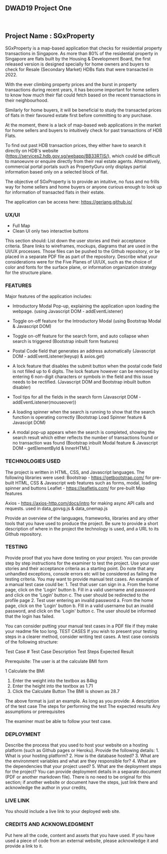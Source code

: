<h2>DWAD19 Project One</h2><br>
<h2><b>Project Name : SGxProperty</h2></b>

SGxProperty is a map-based application that checks for residential property transactions in Singapore. As more than 80% of the residential property in Singapore are flats built by the Housing & Development Board, the first released version is designed specially for home owners and buyers to check for Resale (Secondary Market) HDBs flats that were transacted in 2022. 

With the ever climbing property prices and the burst in property transactions during recent years, it has become important for home sellers to know how much their flat could fetch based on the recent transactions in their neighbourhood. 

Similarly for home buyers, it will be beneficial to study the transacted prices of flats in their favoured estate first before committing to any purchase.

At the moment, there is a lack of map-based web applications in the market for home sellers and buyers to intuitively check for past transactions of HDB Flats. 

To find out past HDB transaction prices, they either have to search it directly on HDB's website (https://services2.hdb.gov.sg/webapp/BB33RTIS/), which could be difficult to manoeuvre or enquire directly from their real estate agents. Alternatively, commercial portal portals such as PropertyGuru only displays partial information based only on a selected block of flat. 

The objective of SGxProperty is to provide an intuitive, no fuss and no frills way for home sellers and home buyers or anyone curious enough to look up for information of transacted flats in their estate.

The application can be access here: https://geriang.github.io/

<h3>UX/UI</h3>

- Full Map
- Clean UI only two interactive buttons

This section should: 
List down the user stories and their acceptance criteria. 
Share links to wireframes, mockups, diagrams that are used in the UI/UX processes. Those files can be pushed to the Github repository, or be placed in a separate PDF file as part of the repository. 
Describe what your considerations were for the Five Planes of UI/UX, such as the choice of color and fonts for the surface plane, or information organization strategy for the structure plane. 


<h3>FEATURES</h3>

Major features of the application includes:

- Introductory Modal Pop-up, explaining the application upon loading the webpage. (using Javascript DOM - addEventListener)

- Toggle on-off feature for the Introductory Modal (using Bootstrap Modal & Javascript DOM)

- Toggle on-off feature for the search form, and auto collapse when search is triggered (Bootstrap inbuilt form features)

- Postal Code field that generates an address automatically (Javascript DOM - addEventListener(keyup) & axios.get)

- A lock feature that disables the submit button when the postal code field is not filled up to 6 digits. The lock feature however can be removed by   entering 6 non-digit characters or symbols in the field and this issue needs to be rectified. (Javascript DOM and Bootstrap inbuilt button disabler)

- Tool tips for all the fields in the search form (Javascript DOM - addEventListener(mouseover))

- A loading spinner when the search is running to show that the search function is operating correctly (Bootstrap Load Spinner feature & Javascipt DOM)

- A modal pop-up appears when the search is completed, showing the search result which either reflects the number of transactions found or no transaction was found (Bootstrap inbuilt Modal feature & Javascript DOM - getElementById & InnerHTML)


<h3>TECHNOLOGIES USED</h3>

The project is written in HTML, CSS, and Javascript languages. 
The following libraries were used:
Bootstrap - https://getbootstrap.com/ for pre-built HTML, CSS & Javascript web features such as forms, modal, loading spinner and buttons
Leaflet - https://leafletjs.com/ for pre-built Map features

Axios - https://axios-http.com/docs/intro for making async API calls and requests.
used in data_govsg.js & data_onemap.js



Provide an overview of the languages, frameworks, libraries and any other tools that you have used to produce the project. Be sure to provide a short description of where in the project the technology is used, and a URL to its Github repository. 

<h3>TESTING</h3>
Provide proof that you have done testing on your project. You can provide step by step instructions for the examiner to test the project. Use your user stories and their acceptance criteria as a starting point. Do note that any unhandled exceptions, console errors etc will be considered as failing the testing criteria. 
You may want to provide manual test cases. An example of a manual test case could be: 
1. Test that user can sign in 
a. From the home page, click on the 'Login' button 
b. Fill in a valid username and password and click on the 'Login' button c. The user should be redirected to the profile page 
2. Test user entering an invalid password 
a. From the home page, click on the 'Login' button 
b. FIll in a valid username but an invalid password, and click on the 'Login' button c. The user should be informed that the login has failed.



You can consider putting your manual test cases in a PDF file if they make your readme file too long. 
TEST CASES
If you wish to present your testing steps in a clearer method, consider writing test cases. A test case consists of the following structure:


Test Case #
Test Case Description
Test Steps
Expected Result


Prerequisite: The user is at the calculate BMI form




1
Calculate the BMI 
1) Enter the weight into the textbox as 84kg
2) Enter the height into the textbox as 1.71
3) Click the Calculate Button
The BMI is shown as 28.7


The above format is just an example. As long as you provide:
A description of the test case
The steps for performing the test
The expected results
Any assumptions or prerequisites

The examiner must be able to follow your test case.

<h3>DEPLOYMENT</h3>
Describe the process that you used to host your website on a hosting platform (such as Github pages or Heroku). Provide the following details: 
1. What is your hosting platform? 
2. How is the database hosted? 
3. What are the environment variables and what are they responsible for? 4. What are the dependencies that your project used? 
5. What are the deployment steps for the project? 
You can provide deployment details in a separate document (PDF or another markdown file). There is no need to be original for this section; if another website or document have the steps, just link there and acknowledge the author in your credits, 

<h3>LIVE LINK</h3>
You should include a live link to your deployed web site.

<h3>CREDITS AND ACKNOWLEDGMENT</h3>
Put here all the code, content and assets that you have used. If you have used a piece of code from an external website, please acknowledge it and provide a link to it. 
